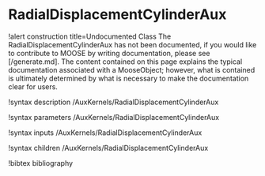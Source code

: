 <!-- MOOSE Documentation Stub: Remove this when content is added. -->

# RadialDisplacementCylinderAux

!alert construction title=Undocumented Class
The RadialDisplacementCylinderAux has not been documented, if you would like to contribute to MOOSE by
writing documentation, please see [/generate.md]. The content contained on this page explains
the typical documentation associated with a MooseObject; however, what is contained is ultimately
determined by what is necessary to make the documentation clear for users.

!syntax description /AuxKernels/RadialDisplacementCylinderAux

!syntax parameters /AuxKernels/RadialDisplacementCylinderAux

!syntax inputs /AuxKernels/RadialDisplacementCylinderAux

!syntax children /AuxKernels/RadialDisplacementCylinderAux

!bibtex bibliography
